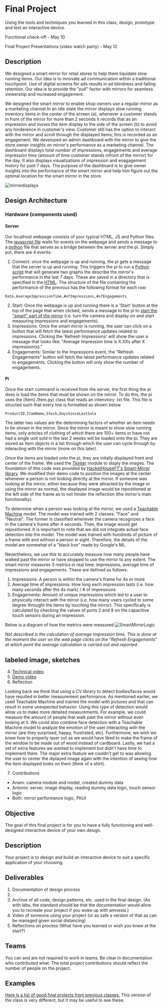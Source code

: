 # Final Project

Using the tools and techniques you learned in this class, design, prototype and test an interactive device.

Functional check-off - May 10
 
Final Project Presentations (video watch party) - May 12

## Description
We designed a smart mirror for retail stores to help them liquidate slow running items. Our idea is to innovate ad communication within a traditional touchpoint. Use of digital screens for ads results in ad blindness and failing retention. Our idea is to provide the "pull" factor with mirrors for seamless viewership and increased engagement. 

We designed the smart mirror to enable shop owners use a regular mirror as a marketing channel.In an idle state the mirror displays slow running inventory items in the center of the screen (a), whenever a customer stands in front of the mirror for more than 2 seconds it records that as an impression and moves the item display to the side of the screen (b) to avoid any hinderence in customer's view. Customer still has the option to interact with the mirror and scroll through the displayed items; this is recorded as an engagement. We developed an admin dashboard with the mirror to give the store owner insights on mirror's performance as a marketing channel. The dashboard displays total number of impressions, engagements and average impression time (amount of time customer stands infront of the mirror) for the day. It also displays visualizations of impression and enagagement history for past 7 days. The purpose of the dashboard is to give owner insights into the performance of the  smart mirror and help him figure out the optimal location for the smart mirror in the store. 

![mirrordisplays](mirrordisplays.png)

## Design Architecture
 ### Hardware (components used)
 
 #### Server
Our localhost webpage consists of your typical HTML, JS and Python files. The [javascript file](/Final%20Project/static/index.js) waits for events on the webpage and sends a message to a [python](/Final%20Project/app.py) file that serves as a bridge between the server and the pi. Simply put, there are 4 events:
1. Connect: once the webpage is up and running, the pi gets a message that the server is up and running. This triggers the pi to run a [Python script](/Final%20Project/graph.py) that will generate two graphs the describe the mirror's performance in the last 7 days. These are saved in a directory that is specified in the [HTML](/Final%20Project/templates/index.html). The structure of the file containing the performance of the previous has the following format for each row:
```
Date,AverageImpressionTime,#ofImpressions,#ofEngagements
```
2. Start: Once the webpage is up and running there is a 'Start' button at the top of the page that when clicked, sends a message to the pi to [start the "smart" part of the mirror](/Final%20Project/merged.py) (i.e. turn the camera and display on and start measuring impressions and engagements).
3. Impressions: Once the smart mirror is running, the user can click on a button that will fetch the latest performance updates related to impressions. Clicking the 'Refresh Impressions' will show the user a message that looks like: "Average impression time is X.XXs after X impression(s)."
4. Engagements: Similar to the Impressions event, the "Refresh Engagements" button will fetch the latest performance updates related to engagements. Clicking the button will only show the number of engagements.

 
 #### Pi
Once the start command is received from the server, the first thing the pi does is load the items that must be shown on the mirror. To do this, the pi uses the [Item]
/Item.py) class that reads an intenvtory .txt file. This file is structed such that every line is formatted as shown below
```
ProductID,ItemName,Stock,DaysSinceLastSale
```
The latter two values are the determining factors of whether an item needs to be shown in the mirror. Since the mirror is meant to show slow running items, only articles of clothing of which there are 100+ items or have not had a single unit sold in the last 2 weeks will be loaded onto the pi. They are stored as Item objects in a list through which the user can cycle through by interacting with the mirror (more on this later).

Once the items are loaded onto the pi, they are initally displayed front and center of the frame. We used the [Tkinter](https://docs.python.org/3/library/tkinter.html) module to disply the images. The foundation of this code was provided by [HacketHouseYT's Smart-Mirror library](https://github.com/HackerShackOfficial/Smart-Mirror). We modified their demo code to position the images at the center whenever a person is not looking directly at the mirror. If someone was looking at the mirror, either because they were attracted by the image or using the mirror as normal, the displayed image would be repositioned at the left side of the frame as to not hinder the reflection (the mirror's main functionality).

To determine when a person was looking at the mirror, we used a [Teachable Machine](https://teachablemachine.withgoogle.com/) model. The model was trained with 2 classes: "Face" and "Neutral". The former is classified whenever the camera recognizes a face in the camera's frame after 4 seconds. Then, the image would get repositioned. It is important to note that we did not integrate actual face detection into the model. The model was trained with hundreds of picture of a frame with and without a person in sight. Therefore, the details of the model are somewhat of a "black box" made by Google's ML.

Nevertheless, we use this to accurately measure how many people have walked past the mirror or have stopped to use the mirror to any extent. The smart mirror measures 3 metrics in real time: impressions, average time of impressions and engagements. These are defined as follows:
1. Impressions: A person is within the camera's frame for 4s or more
2. Average time of impressions: How long each impression lasts (i.e. how many seconds after the 4s mark) / # of impressions
3. Engagements: Amount of unique impressions which led to a user to physically interact with the mirror (i.e. how many users cycled to some degree throught the items by touching the mirror). This specifically is calculated by checking the values of ports 2 and 9 on the capacitive touch sensors during an impression.

Below is a diagram of how the metrics were measured
![SmartMirrorLogic](SmartMirrorLogic.png)

_Not described is the calculation of average impression time. This is done at the moment the user on the web page clicks on the "Refresh Engagements" at which point the average calculation is carried out and reported._
 
 ## labeled image, sketches
4. [Technical video](https://drive.google.com/file/d/12rsb5dNeV_98kxRerhpMU2UZF9vAc9TF/view?usp=sharing)
5. [Demo video](https://drive.google.com/file/d/1VQ6X0gf9IwjF8L_LpPwcW_kvp8LJPwKi/view?usp=sharing)
6. Reflection

Looking back we think that using a CV library to detect bodies/faces would have resulted in better measurement performance. As mentioned earlier, we used Teachable Machine and trained the model with pictures and that can result in some unexpected behavior. Using this type of detection would allow us to make more detailed measurements. For example, we could measure the amount of people that walk past the mirror without even looking at it. We could also combine face detection with a Teachable Machine model to analyze the emotion of the user interacting with the mirror (are they surprised, happy, frustrated, etc). Furthermore, we wish we knew how to properly laser cut as we would have liked to make the frame of the window to be made out of wood instead of cardboard. Lastly, we had a set of extra features we wanted to implement but didn't have time to implement them. The major extra feature we couldn't get to was allowing the user to center the diplayed image again with the intention of seeing how the item displayed looks on them (think of a shirt).

7. Contributions
- Anam: camera module and model, created dummy data
- Antonio: server, image display, reading dummy data logic, touch sensor logic
- Both: mirror performance logic, PhUI

## Objective

The goal of this final project is for you to have a fully functioning and well-designed interactive device of your own design.
 
## Description
Your project is to design and build an interactive device to suit a specific application of your choosing. 

## Deliverables

1. Documentation of design process
2. 
3. Archive of all code, design patterns, etc. used in the final design. (As with labs, the standard should be that the documentation would allow you to recreate your project if you woke up with amnesia.)
4. Video of someone using your project (or as safe a version of that as can be managed given social distancing)
5. Reflections on process (What have you learned or wish you knew at the start?)


## Teams

You can and are not required to work in teams. Be clear in documentation who contributed what. The total project contributions should reflect the number of people on the project.

## Examples

[Here is a list of good final projects from previous classes.](https://github.com/FAR-Lab/Developing-and-Designing-Interactive-Devices/wiki/Previous-Final-Projects)
This version of the class is very different, but it may be useful to see these.
